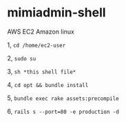 # mimiadmin-shell

AWS EC2 Amazon linux

1, `cd /home/ec2-user`

2, `sudo su`

3, `sh *this shell file* `

4, `cd opt && bundle install`

5, `bundle exec rake assets:precompile`

6, `rails s --port=80 -e production -d`
